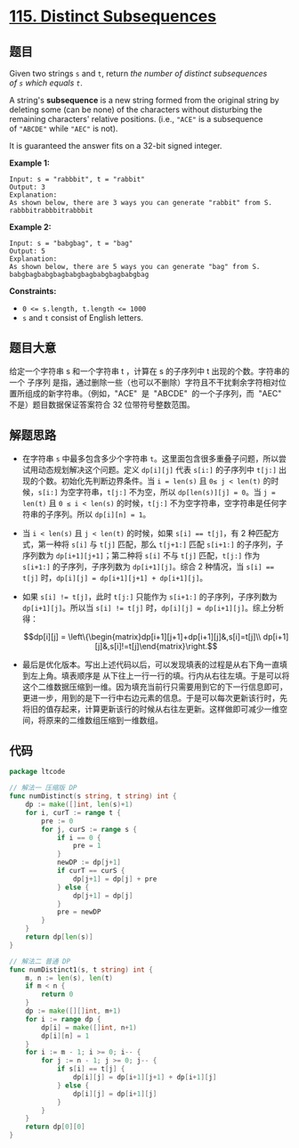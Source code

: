 # [115. Distinct Subsequences](https://leetcode-cn.com/problems/distinct-subsequences/)

## 题目

Given two strings `s` and `t`, return *the number of distinct subsequences of `s` which equals `t`*.

A string's **subsequence** is a new string formed from the original string by deleting some (can be none) of the characters without disturbing the remaining characters' relative positions. (i.e., `"ACE"` is a subsequence of `"ABCDE"` while `"AEC"` is not).

It is guaranteed the answer fits on a 32-bit signed integer.

**Example 1:**

```
Input: s = "rabbbit", t = "rabbit"
Output: 3
Explanation:
As shown below, there are 3 ways you can generate "rabbit" from S.
rabbbitrabbbitrabbbit
```

**Example 2:**

```
Input: s = "babgbag", t = "bag"
Output: 5
Explanation:
As shown below, there are 5 ways you can generate "bag" from S.
babgbagbabgbagbabgbagbabgbagbabgbag
```

**Constraints:**

- `0 <= s.length, t.length <= 1000`
- `s` and `t` consist of English letters.

## 题目大意

给定一个字符串 s 和一个字符串 t ，计算在 s 的子序列中 t 出现的个数。字符串的一个 子序列 是指，通过删除一些（也可以不删除）字符且不干扰剩余字符相对位置所组成的新字符串。（例如，"ACE"  是  "ABCDE"  的一个子序列，而  "AEC"  不是）题目数据保证答案符合 32 位带符号整数范围。

## 解题思路

- 在字符串 `s` 中最多包含多少个字符串 `t`。这里面包含很多重叠子问题，所以尝试用动态规划解决这个问题。定义 `dp[i][j]` 代表 `s[i:]` 的子序列中 `t[j:]` 出现的个数。初始化先判断边界条件。当 `i = len(s)` 且 `0≤ j < len(t)` 的时候，`s[i:]` 为空字符串，`t[j:]` 不为空，所以 `dp[len(s)][j] = 0`。当 `j = len(t)` 且 `0 ≤ i < len(s)` 的时候，`t[j:]` 不为空字符串，空字符串是任何字符串的子序列。所以 `dp[i][n] = 1`。
- 当 `i < len(s)` 且 `j < len(t)` 的时候，如果 `s[i] == t[j]`，有 2 种匹配方式，第一种将 `s[i]` 与 `t[j]` 匹配，那么 `t[j+1:]` 匹配 `s[i+1:]` 的子序列，子序列数为 `dp[i+1][j+1]`；第二种将 `s[i]` 不与 `t[j]` 匹配，`t[j:]` 作为 `s[i+1:]` 的子序列，子序列数为 `dp[i+1][j]`。综合 2 种情况，当 `s[i] == t[j]` 时，`dp[i][j] = dp[i+1][j+1] + dp[i+1][j]`。
- 如果 `s[i] != t[j]`，此时 `t[j:]` 只能作为 `s[i+1:]` 的子序列，子序列数为 `dp[i+1][j]`。所以当 `s[i] != t[j]` 时，`dp[i][j] = dp[i+1][j]`。综上分析得：

  $$dp[i][j] = \left\{\begin{matrix}dp[i+1][j+1]+dp[i+1][j]&,s[i]=t[j]\\ dp[i+1][j]&,s[i]!=t[j]\end{matrix}\right.$$

- 最后是优化版本。写出上述代码以后，可以发现填表的过程是从右下角一直填到左上角。填表顺序是 从下往上一行一行的填。行内从右往左填。于是可以将这个二维数据压缩到一维。因为填充当前行只需要用到它的下一行信息即可，更进一步，用到的是下一行中右边元素的信息。于是可以每次更新该行时，先将旧的值存起来，计算更新该行的时候从右往左更新。这样做即可减少一维空间，将原来的二维数组压缩到一维数组。

## 代码

```go
package ltcode

// 解法一 压缩版 DP
func numDistinct(s string, t string) int {
	dp := make([]int, len(s)+1)
	for i, curT := range t {
		pre := 0
		for j, curS := range s {
			if i == 0 {
				pre = 1
			}
			newDP := dp[j+1]
			if curT == curS {
				dp[j+1] = dp[j] + pre
			} else {
				dp[j+1] = dp[j]
			}
			pre = newDP
		}
	}
	return dp[len(s)]
}

// 解法二 普通 DP
func numDistinct1(s, t string) int {
	m, n := len(s), len(t)
	if m < n {
		return 0
	}
	dp := make([][]int, m+1)
	for i := range dp {
		dp[i] = make([]int, n+1)
		dp[i][n] = 1
	}
	for i := m - 1; i >= 0; i-- {
		for j := n - 1; j >= 0; j-- {
			if s[i] == t[j] {
				dp[i][j] = dp[i+1][j+1] + dp[i+1][j]
			} else {
				dp[i][j] = dp[i+1][j]
			}
		}
	}
	return dp[0][0]
}
```
